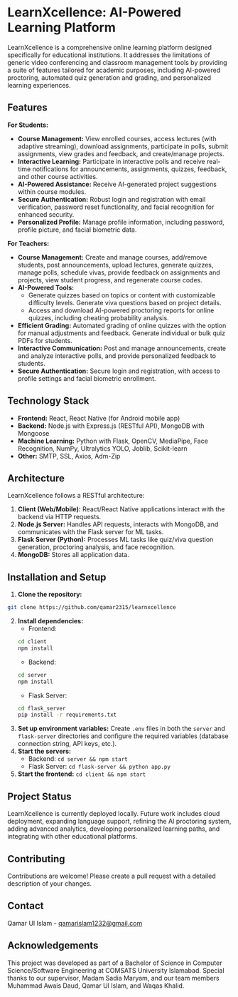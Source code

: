 # LearnXcellence: AI-Powered Learning Platform

LearnXcellence is a comprehensive online learning platform designed specifically for educational institutions. It addresses the limitations of generic video conferencing and classroom management tools by providing a suite of features tailored for academic purposes, including AI-powered proctoring, automated quiz generation and grading, and personalized learning experiences.

<!-- ## User Interface

LearnXcellence features an intuitive and user-friendly interface, designed for both students and teachers:

![Student Dashboard](screenshots/1.PNG)
*The student dashboard provides easy access to enrolled courses, assignments, and announcements.*

![Student Course View](screenshots/2.PNG)
*Inside a course, students can access lectures, assignments, quizzes, polls, and project details.*

![Student Notifications](screenshots/7.PNG)
*Real-time notifications keep students informed of important course activities and updates.*

![Student Assignment Submission](screenshots/4.PNG)
*Submitting assignments is streamlined with clear instructions and file upload capabilities.*

![Student Poll Interface](screenshots/5.PNG)
*Interactive polls allow students to provide feedback and participate in course discussions.*

**Teacher Views:**

![Quiz Generation](screenshots/7.PNG)
*AI-powered quiz generation simplifies quiz creation and allows customization of topic, difficulty, and question type.*

![Proctoring Report](screenshots/8.PNG)  
*Detailed proctoring reports, including cheating probability analysis and captured images, help maintain academic integrity.* -->

## Features

**For Students:**

* **Course Management:** View enrolled courses, access lectures (with adaptive streaming), download assignments, participate in polls, submit assignments, view grades and feedback, and create/manage projects.
* **Interactive Learning:** Participate in interactive polls and receive real-time notifications for announcements, assignments, quizzes, feedback, and other course activities.
* **AI-Powered Assistance:** Receive AI-generated project suggestions within course modules.
* **Secure Authentication:** Robust login and registration with email verification, password reset functionality, and facial recognition for enhanced security.
* **Personalized Profile:** Manage profile information, including password, profile picture, and facial biometric data.

**For Teachers:**

* **Course Management:** Create and manage courses, add/remove students, post announcements, upload lectures, generate quizzes, manage polls, schedule vivas, provide feedback on assignments and projects, view student progress, and regenerate course codes.
* **AI-Powered Tools:**
    * Generate quizzes based on topics or content with customizable difficulty levels. Generate viva questions based on project details.
    * Access and download AI-powered proctoring reports for online quizzes, including cheating probability analysis.
* **Efficient Grading:** Automated grading of online quizzes with the option for manual adjustments and feedback. Generate individual or bulk quiz PDFs for students.
* **Interactive Communication:** Post and manage announcements, create and analyze interactive polls, and provide personalized feedback to students.
* **Secure Authentication:** Secure login and registration, with access to profile settings and facial biometric enrollment.

## Technology Stack

* **Frontend:** React, React Native (for Android mobile app)
* **Backend:** Node.js with Express.js (RESTful API), MongoDB with Mongoose
* **Machine Learning:** Python with Flask, OpenCV, MediaPipe, Face Recognition, NumPy, Ultralytics YOLO, Joblib, Scikit-learn
* **Other:** SMTP, SSL, Axios, Adm-Zip

## Architecture

LearnXcellence follows a RESTful architecture:

1. **Client (Web/Mobile):** React/React Native applications interact with the backend via HTTP requests.
2. **Node.js Server:** Handles API requests, interacts with MongoDB, and communicates with the Flask server for ML tasks.
3. **Flask Server (Python):** Processes ML tasks like quiz/viva question generation, proctoring analysis, and face recognition.
4. **MongoDB:** Stores all application data.

## Installation and Setup

1. **Clone the repository:**
```bash
git clone https://github.com/qamar2315/learnxcellence
```
2. **Install dependencies:**
    * Frontend: 
    ```bash
    cd client
    npm install
    ```
    * Backend:
    ```bash
    cd server
    npm install
    ```
    * Flask Server:
    ```bash
    cd flask_server
    pip install -r requirements.txt
    ```
3. **Set up environment variables:** Create `.env` files in both the `server` and `flask-server` directories and configure the required variables (database connection string, API keys, etc.).
4. **Start the servers:**
    * Backend: `cd server && npm start`
    * Flask Server: `cd flask-server && python app.py`
5. **Start the frontend:** `cd client && npm start`

## Project Status

LearnXcellence is currently deployed locally. Future work includes cloud deployment, expanding language support, refining the AI proctoring system, adding advanced analytics, developing personalized learning paths, and integrating with other educational platforms.

## Contributing

Contributions are welcome! Please create a pull request with a detailed description of your changes.

## Contact

Qamar Ul Islam - qamarislam1232@gmail.com

## Acknowledgements

This project was developed as part of a Bachelor of Science in Computer Science/Software Engineering at COMSATS University Islamabad.  Special thanks to our supervisor, Madam Sadia Maryam, and our team members Muhammad Awais Daud, Qamar Ul Islam, and Waqas Khalid.
